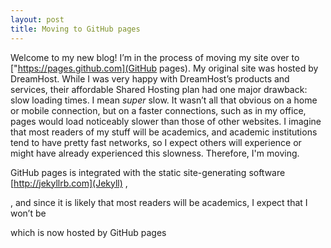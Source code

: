 ```yaml
---
layout: post
title: Moving to GitHub pages
---
```

Welcome to my new blog! I’m in the process of moving my site over to
["https://pages.github.com](GitHub pages). My original site
was hosted by DreamHost. While I was very happy with DreamHost’s
products and services, their affordable Shared Hosting plan had one
major drawback: slow loading times. I mean _super_ slow. It wasn’t all
that obvious on a home or mobile connection, but on a faster
connections, such as in my office, pages would load noticeably slower
than those of other websites. I imagine that most readers of my stuff
will be academics, and academic institutions tend to have pretty fast
networks, so I expect others will experience or might have already
experienced this slowness. Therefore, I'm moving.

GitHub pages is integrated with the static site-generating software [http://jekyllrb.com](Jekyll) ,


, and since it is likely that most readers will be
academics, I expect
that I won’t be

which is now hosted by GitHub pages